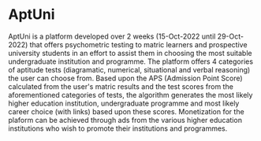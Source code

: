 # AptUni
AptUni is a platform developed over 2 weeks (15-Oct-2022 until 29-Oct-2022) that offers psychometric testing to matric learners and prospective university students
in an effort to assist them in choosing the most suitable undergraduate institution and programme. The platform 
offers 4 categories of aptitude tests (diagramatic, numerical, situational and verbal reasoning) the user can choose from. 
Based upon the APS (Admission Point Score) calculated from the user's matric results and the test scores from the aforementioned
categories of tests, the algorithm generates the most likely higher education institution, undergraduate programme and
most likely career choice (with links) based upon these scores.
Monetization for the plaform can be achieved through ads from the various higher education institutions who wish to promote their institutions and programmes. 
